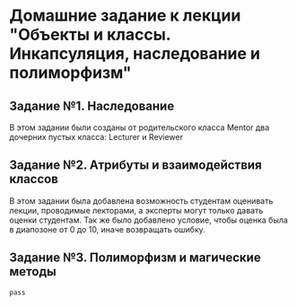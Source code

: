# Домашние задание к лекции "Объекты и классы. Инкапсуляция, наследование и полиморфизм"
## Задание №1. Наследование
В этом задании были созданы от родительского класса Mentor два дочерних пустых класса: Lecturer и Reviewer
## Задание №2. Атрибуты и взаимодействия классов
В этом задании была добавлена возможность студентам оценивать лекции, проводимые лекторами, а эксперты могут только давать оценки студентам. Так же было добавлено условие, чтобы оценка была в диапозоне от 0 до 10, иначе возвращать ошибку.
## Задание №3. Полиморфизм и магические методы
    pass
